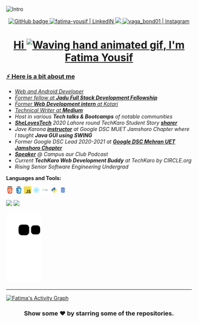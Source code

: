 ![Intro](https://user-images.githubusercontent.com/49322171/135896739-269b8f58-3781-4551-8401-db2528c3a654.png)

<p align="center">
  <a href="https://github.com/FatimaYousif?tab=followers">
    <img src="https://img.shields.io/github/followers/FatimaYousif?label=GitHub&logo=GitHub&style=for-the-badge" alt="GitHub badge" />
  </a>
  <a href="https://www.linkedin.com/in/fatima-yousif/" target="_blank">
  <img alt="fatima-yousif | LinkedIN"  src="https://img.shields.io/badge/linkedin-%230077B5.svg?&style=for-the-badge&logo=linkedin&logoColor=white" />
  </a>
  <a href="http://twitter.com/fatima_yousifx">
    <img src="https://img.shields.io/twitter/follow/fatima_yousifx?label=Twitter&logo=twitter&style=for-the-badge" />
  </a>
  </a>
<a href="https://www.instagram.com/vaga_bond01" target="_blank">
  <img alt="vaga_bond01 | Instagram"  src="https://img.shields.io/badge/instagram-%23E4405F.svg?&style=for-the-badge&logo=instagram&logoColor=white" />
</p>


<h1 align="center">Hi <img src="https://raw.githubusercontent.com/nixin72/nixin72/master/wave.gif" 
         alt="Waving hand animated gif"
         height="45"
         width="45" />, I'm Fatima Yousif</h1>

### ⚡️ Here is a bit about me

- *Web and Android Developer*
- *Former fellow at **Jadu Full Stack Development Fellowship***
- *Former **Web Development intern** at Kotari*
- *Technical Writer at [**Medium**](https://fatima-yousif.medium.com/)*
- *Host in various **Tech talks & Bootcamps** of notable communities*
- *[**SheLovesTech**](https://www.shelovestech.org/) 2020 Lahore round TechKaro Student Story [**sharer**](https://www.facebook.com/circlewomen/videos/she-loves-tech-lahore-regional-round-2020/3040032202775456/)*
- *Jave Karona [**instructor**](https://www.youtube.com/watch?v=l6U7pXfyuP4&list=PLjjqsCGTfaD7CVJqN3GQdxjHUxEAS1v6B) at Google DSC MUET Jamshoro Chapter where I taught **Java GUI using SWING***
- *Former Google DSC Lead 2020-2021 at [**Google DSC Mehran UET Jamshoro Chapter**](https://gdsc.community.dev/mehran-university-of-engineering-and-technology/)*
- *[**Speaker**](https://youtu.be/me3rMW4IgSY) @ Campus aur Club Podcast*
- *Current **TechKaro Web Development Buddy** at TechKaro by CIRCLE.org*
- *Rising Senior Software Engineering Undergrad*

**Languages and Tools:**

<code><img height="20" src="https://raw.githubusercontent.com/github/explore/80688e429a7d4ef2fca1e82350fe8e3517d3494d/topics/html/html.png"></code>
<code><img height="20" src="https://raw.githubusercontent.com/github/explore/80688e429a7d4ef2fca1e82350fe8e3517d3494d/topics/css/css.png"></code>
<code><img height="20" src="https://raw.githubusercontent.com/github/explore/80688e429a7d4ef2fca1e82350fe8e3517d3494d/topics/javascript/javascript.png"></code>
<code><img height="20" src="https://raw.githubusercontent.com/github/explore/80688e429a7d4ef2fca1e82350fe8e3517d3494d/topics/react/react.png"></code>
<code><img height="20" src="https://raw.githubusercontent.com/github/explore/80688e429a7d4ef2fca1e82350fe8e3517d3494d/topics/java/java.png"></code>
<code><img height="20" src="https://raw.githubusercontent.com/github/explore/80688e429a7d4ef2fca1e82350fe8e3517d3494d/topics/python/python.png"></code>
<code><img height="20" src="https://raw.githubusercontent.com/github/explore/80688e429a7d4ef2fca1e82350fe8e3517d3494d/topics/sql/sql.png"></code>

<p>
  <img width="400px" src="https://github-readme-stats.vercel.app/api?username=FatimaYousif&show_icons=true&theme=tokyonight&hide_border=true&bg_color=1F222E" />
  <img width="400px" src="https://github-readme-streak-stats.herokuapp.com?user=FatimaYousif&theme=gotham&hide_border=true&fire=C77800&ring=DD910B&background=1F222E" />
</p>

  <div> <img src="https://raw.githubusercontent.com/muhiqsimui/muhiqsimui/output/github-contribution-grid-snake.svg" /></div>
<hr>


<a href="https://FatimaYousif.github.io/"><img alt="Fatima's Activity Graph" src="https://activity-graph.herokuapp.com/graph?username=FatimaYousif&bg_color=1F222E&color=ffffff&line=f08c2d&point=444040&area=true&hide_border=true" /></a>

<div align="center">
         
### Show some ❤️ by starring some of the repositories.
</div>

